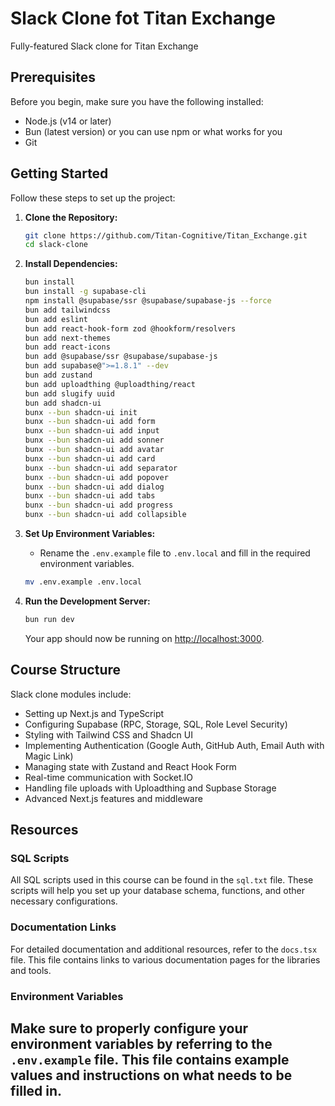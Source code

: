 # Slack Clone fot Titan Exchange

Fully-featured Slack clone for Titan Exchange

## Prerequisites

Before you begin, make sure you have the following installed:

- Node.js (v14 or later)
- Bun (latest version) or you can use npm or what works for you
- Git

## Getting Started

Follow these steps to set up the project:

1. **Clone the Repository:**

   ```bash
   git clone https://github.com/Titan-Cognitive/Titan_Exchange.git
   cd slack-clone
   ```

2. **Install Dependencies:**

   ```bash
   bun install
   bun install -g supabase-cli
   npm install @supabase/ssr @supabase/supabase-js --force
   bun add tailwindcss
   bun add eslint
   bun add react-hook-form zod @hookform/resolvers
   bun add next-themes
   bun add react-icons
   bun add @supabase/ssr @supabase/supabase-js
   bun add supabase@">=1.8.1" --dev
   bun add zustand
   bun add uploadthing @uploadthing/react
   bun add slugify uuid
   bun add shadcn-ui
   bunx --bun shadcn-ui init
   bunx --bun shadcn-ui add form
   bunx --bun shadcn-ui add input
   bunx --bun shadcn-ui add sonner
   bunx --bun shadcn-ui add avatar
   bunx --bun shadcn-ui add card
   bunx --bun shadcn-ui add separator
   bunx --bun shadcn-ui add popover
   bunx --bun shadcn-ui add dialog
   bunx --bun shadcn-ui add tabs
   bunx --bun shadcn-ui add progress
   bunx --bun shadcn-ui add collapsible  
   ```

3. **Set Up Environment Variables:**

   - Rename the `.env.example` file to `.env.local` and fill in the required environment variables.

   ```bash
   mv .env.example .env.local
   ```

4. **Run the Development Server:**

   ```bash
   bun run dev
   ```

   Your app should now be running on [http://localhost:3000](http://localhost:3000).

## Course Structure

Slack clone modules include:

- Setting up Next.js and TypeScript
- Configuring Supabase (RPC, Storage, SQL, Role Level Security)
- Styling with Tailwind CSS and Shadcn UI
- Implementing Authentication (Google Auth, GitHub Auth, Email Auth with Magic Link)
- Managing state with Zustand and React Hook Form
- Real-time communication with Socket.IO
- Handling file uploads with Uploadthing and Supbase Storage
- Advanced Next.js features and middleware

## Resources

### SQL Scripts

All SQL scripts used in this course can be found in the `sql.txt` file. These scripts will help you set up your database schema, functions, and other necessary configurations.

### Documentation Links

For detailed documentation and additional resources, refer to the `docs.tsx` file. This file contains links to various documentation pages for the libraries and tools.

### Environment Variables

Make sure to properly configure your environment variables by referring to the `.env.example` file. This file contains example values and instructions on what needs to be filled in.
---


